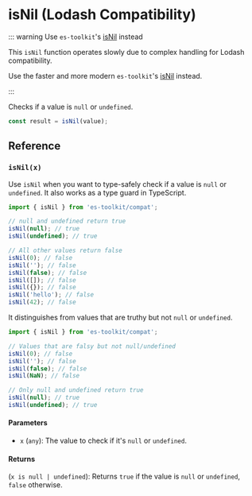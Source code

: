 # isNil (Lodash Compatibility)

::: warning Use `es-toolkit`'s [isNil](../../predicate/isNil.md) instead

This `isNil` function operates slowly due to complex handling for Lodash compatibility.

Use the faster and more modern `es-toolkit`'s [isNil](../../predicate/isNil.md) instead.

:::

Checks if a value is `null` or `undefined`.

```typescript
const result = isNil(value);
```

## Reference

### `isNil(x)`

Use `isNil` when you want to type-safely check if a value is `null` or `undefined`. It also works as a type guard in TypeScript.

```typescript
import { isNil } from 'es-toolkit/compat';

// null and undefined return true
isNil(null); // true
isNil(undefined); // true

// All other values return false
isNil(0); // false
isNil(''); // false
isNil(false); // false
isNil([]); // false
isNil({}); // false
isNil('hello'); // false
isNil(42); // false
```

It distinguishes from values that are truthy but not `null` or `undefined`.

```typescript
import { isNil } from 'es-toolkit/compat';

// Values that are falsy but not null/undefined
isNil(0); // false
isNil(''); // false
isNil(false); // false
isNil(NaN); // false

// Only null and undefined return true
isNil(null); // true
isNil(undefined); // true
```

#### Parameters

- `x` (`any`): The value to check if it's `null` or `undefined`.

#### Returns

(`x is null | undefined`): Returns `true` if the value is `null` or `undefined`, `false` otherwise.
